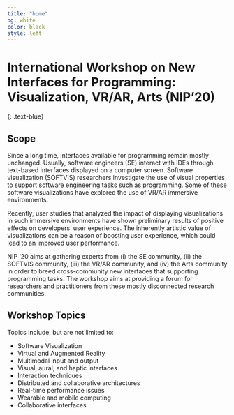 ```yaml
---
title: "home"
bg: white
color: black
style: left
---
```


# International Workshop on New Interfaces for Programming: Visualization, VR/AR, Arts (NIP’20)
{: .text-blue}

## Scope


Since a long time, interfaces available for programming remain mostly unchanged. Usually, software engineers (SE) interact with IDEs through text-based interfaces displayed on a computer screen. Software visualization (SOFTVIS) researchers investigate the use of visual properties to support software engineering tasks such as programming. Some of these software visualizations have explored the use of VR/AR immersive environments. 

Recently, user studies that analyzed the impact of displaying visualizations in such immersive environments have shown preliminary results of positive effects on developers’ user experience. The inherently artistic value of visualizations can be a reason of boosting user experience, which could lead to an improved user performance.

NIP ’20 aims at gathering experts from (i) the SE community, (ii) the SOFTVIS community, (iii) the VR/AR community, and (iv) the Arts community in order to breed cross-community new interfaces that supporting programming tasks. The workshop aims at providing a forum for researchers and practitioners from these mostly disconnected research communities.

## Workshop Topics


Topics include, but are not limited to:

 - Software Visualization
 - Virtual and Augmented Reality
 - Multimodal input and output
 - Visual, aural, and haptic interfaces
 - Interaction techniques
 - Distributed and collaborative architectures
 - Real-time performance issues
 - Wearable and mobile computing
 - Collaborative interfaces
